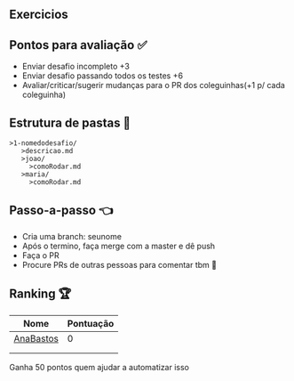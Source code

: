 ## Exercicios 

## Pontos para avaliação ✅
- Enviar desafio incompleto +3
- Enviar desafio passando todos os testes +6
- Avaliar/criticar/sugerir mudanças para o PR dos coleguinhas(+1 p/ cada coleguinha)

## Estrutura de pastas 💼
```
>1-nomedodesafio/
   >descricao.md
   >joao/
     >comoRodar.md
   >maria/
     >comoRodar.md
```

## Passo-a-passo 👈
- Cria uma branch: seunome
- Após o termino, faça merge com a master e dê push
- Faça o PR
- Procure PRs de outras pessoas para comentar tbm 🙂

## Ranking 🏆

| Nome | Pontuação |
|------|-----------|
|[AnaBastos](github.com/anabastos/)|0|
|      |           |
|      |           |

Ganha 50 pontos quem ajudar a automatizar isso
